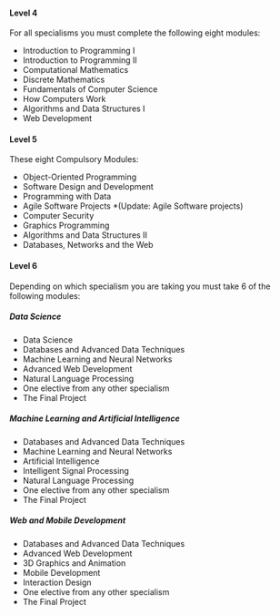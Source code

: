 
#### Level 4
 For all specialisms you must complete the following eight modules:
- Introduction to Programming I
- Introduction to Programming II
- Computational Mathematics
- Discrete Mathematics
- Fundamentals of Computer Science
- How Computers Work
- Algorithms and Data Structures I
- Web Development

#### Level 5
These eight Compulsory Modules:
- Object-Oriented Programming
- Software Design and Development
- Programming with Data
- Agile Software Projects *(Update: Agile Software projects)
- Computer Security
- Graphics Programming
- Algorithms and Data Structures II
- Databases, Networks and the Web

#### Level 6
Depending on which specialism you are taking you must take 6 of the following modules:
##### Data Science
- Data Science
- Databases and Advanced Data Techniques
- Machine Learning and Neural Networks
- Advanced Web Development
- Natural Language Processing
- One elective from any other specialism
- The Final Project
##### Machine Learning and Artificial Intelligence
- Databases and Advanced Data Techniques
- Machine Learning and Neural Networks
- Artificial Intelligence
- Intelligent Signal Processing
- Natural Language Processing
- One elective from any other specialism
- The Final Project

##### Web and Mobile Development
- Databases and Advanced Data Techniques
- Advanced Web Development
- 3D Graphics and Animation
- Mobile Development
- Interaction Design
- One elective from any other specialism
- The Final Project